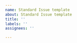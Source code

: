 ```yaml
---
name: Standard Issue template
about: Standard Issue template
title: ''
labels: ''
assignees: ''

---
```




